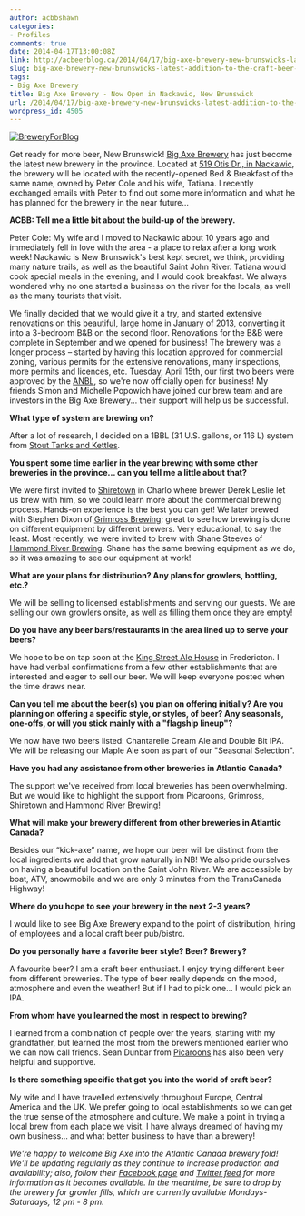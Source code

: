 ```yaml
---
author: acbbshawn
categories:
- Profiles
comments: true
date: 2014-04-17T13:00:08Z
link: http://acbeerblog.ca/2014/04/17/big-axe-brewery-new-brunswicks-latest-addition-to-the-craft-beer-scene/
slug: big-axe-brewery-new-brunswicks-latest-addition-to-the-craft-beer-scene
tags:
- Big Axe Brewery
title: Big Axe Brewery - Now Open in Nackawic, New Brunswick
url: /2014/04/17/big-axe-brewery-new-brunswicks-latest-addition-to-the-craft-beer-scene/
wordpress_id: 4505
---
```


[![BreweryForBlog](http://acbeerblog.ca/wp-content/uploads/2014/02/breweryforblog.jpg?w=300)](http://acbeerblog.ca/wp-content/uploads/2014/02/breweryforblog.jpg)

Get ready for more beer, New Brunswick! [Big Axe Brewery](http://www.bigaxe.ca/) has just become the latest new brewery in the province. Located at [519 Otis Dr., in Nackawic](http://goo.gl/maps/ySWmP), the brewery will be located with the recently-opened Bed & Breakfast of the same name, owned by Peter Cole and his wife, Tatiana. I recently exchanged emails with Peter to find out some more information and what he has planned for the brewery in the near future...

**ACBB: Tell me a little bit about the build-up of the brewery.**

Peter Cole: My wife and I moved to Nackawic about 10 years ago and immediately fell in love with the area - a place to relax after a long work week! Nackawic is New Brunswick's best kept secret, we think, providing many nature trails, as well as the beautiful Saint John River. Tatiana would cook special meals in the evening, and I would cook breakfast. We always wondered why no one started a business on the river for the locals, as well as the many tourists that visit.

We finally decided that we would give it a try, and started extensive renovations on this beautiful, large home in January of 2013, converting it into a 3-bedroom B&B on the second floor. Renovations for the B&B were complete in September and we opened for business! The brewery was a longer process – started by having this location approved for commercial zoning, various permits for the extensive renovations, many inspections, more permits and licences, etc. Tuesday, April 15th, our first two beers were approved by the [ANBL](http://www.nbliquor.com/), so we're now officially open for business! My friends Simon and Michelle Popowich have joined our brew team and are investors in the Big Axe Brewery... their support will help us be successful.

**What type of system are brewing on?**

After a lot of research, I decided on a 1BBL (31 U.S. gallons, or 116 L) system from [Stout Tanks and Kettles](http://conical-fermenter.com/).

**You spent some time earlier in the year brewing with some other breweries in the province... can you tell me a little about that?**

We were first invited to [Shiretown](http://www.shiretownbeer.com/) in Charlo where brewer Derek Leslie let us brew with him, so we could learn more about the commercial brewing process. Hands-on experience is the best you can get! We later brewed with Stephen Dixon of [Grimross Brewing](https://www.facebook.com/pages/Grimross-Brewing-Co/110264115801307); great to see how brewing is done on different equipment by different brewers. Very educational, to say the least. Most recently, we were invited to brew with Shane Steeves of [Hammond River Brewing](https://www.facebook.com/hammondriverbrewery). Shane has the same brewing equipment as we do, so it was amazing to see our equipment at work!

**What are your plans for distribution? Any plans for growlers, bottling, etc.?**

We will be selling to licensed establishments and serving our guests. We are selling our own growlers onsite, as well as filling them once they are empty!

**Do you have any beer bars/restaurants in the area lined up to serve your beers?**

We hope to be on tap soon at the [King Street Ale House](http://thekingstreetalehouse.ca/) in Fredericton. I have had verbal confirmations from a few other establishments that are interested and eager to sell our beer. We will keep everyone posted when the time draws near.

**Can you tell me about the beer(s) you plan on offering initially? Are you planning on offering a specific style, or styles, of beer? Any seasonals, one-offs, or will you stick mainly with a "flagship lineup"?**

We now have two beers listed: Chantarelle Cream Ale and Double Bit IPA. We will be releasing our Maple Ale soon as part of our "Seasonal Selection".

**Have you had any assistance from other breweries in Atlantic Canada?**

The support we've received from local breweries has been overwhelming. But we would like to highlight the support from Picaroons, Grimross, Shiretown and Hammond River Brewing!

**What will make your brewery different from other breweries in Atlantic Canada?**

Besides our “kick-axe” name, we hope our beer will be distinct from the local ingredients we add that grow naturally in NB! We also pride ourselves on having a beautiful location on the Saint John River. We are accessible by boat, ATV, snowmobile and we are only 3 minutes from the TransCanada Highway!

**Where do you hope to see your brewery in the next 2-3 years?**

I would like to see Big Axe Brewery expand to the point of distribution, hiring of employees and a local craft beer pub/bistro.

**Do you personally have a favorite beer style? Beer? Brewery?**

A favourite beer? I am a craft beer enthusiast. I enjoy trying different beer from different breweries. The type of beer really depends on the mood, atmosphere and even the weather! But if I had to pick one... I would pick an IPA.

**From whom have you learned the most in respect to brewing?**

I learned from a combination of people over the years, starting with my grandfather, but learned the most from the brewers mentioned earlier who we can now call friends. Sean Dunbar from [Picaroons](https://www.facebook.com/picaroons) has also been very helpful and supportive.

**Is there something specific that got you into the world of craft beer?**

My wife and I have travelled extensively throughout Europe, Central America and the UK. We prefer going to local establishments so we can get the true sense of the atmosphere and culture. We make a point in trying a local brew from each place we visit. I have always dreamed of having my own business… and what better business to have than a brewery!

_We're happy to welcome Big Axe into the Atlantic Canada brewery fold! We'll be updating regularly as they continue to increase production and availability; also, follow their [Facebook page](https://www.facebook.com/BigAxeBrewery) and [Twitter feed](https://twitter.com/BigAxeBrewery) for more information as it becomes available. In the meantime, be sure to drop by the brewery for growler fills, which are currently available Mondays-Saturdays, 12 pm - 8 pm._
